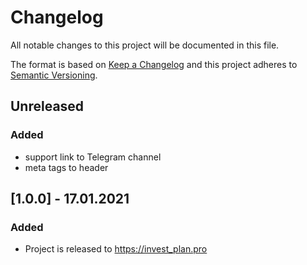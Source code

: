 # Changelog
All notable changes to this project will be documented in this file.

The format is based on [Keep a Changelog](http://keepachangelog.com/en/1.0.0/)
and this project adheres to [Semantic Versioning](http://semver.org/spec/v2.0.0.html).

## Unreleased
### Added
- support link to Telegram channel
- meta tags to header

## [1.0.0] - 17.01.2021
### Added
- Project is released to https://invest_plan.pro

